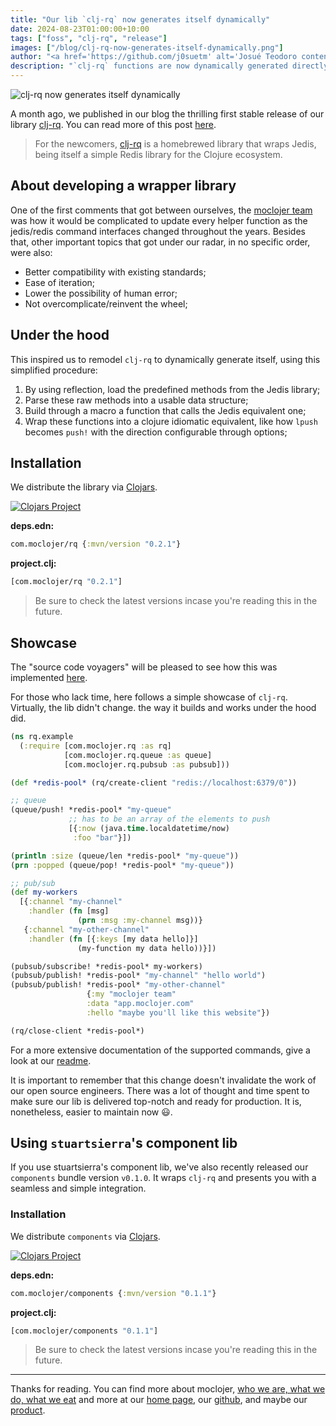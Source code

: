 ```yaml
---
title: "Our lib `clj-rq` now generates itself dynamically"
date: 2024-08-23T01:00:00+10:00
tags: ["foss", "clj-rq", "release"]
images: ["/blog/clj-rq-now-generates-itself-dynamically.png"]
author: "<a href='https://github.com/j0suetm' alt='Josué Teodoro content author' target='_blank'>Josué Teodoro</a>"
description: "`clj-rq` functions are now dynamically generated directly from Jedis' source code."
---
```


![`clj-rq` now generates itself dynamically](/blog/clj-rq-now-generates-itself-dynamically.png)

A month ago, we published in our blog the thrilling first stable release of our library [clj-rq](https://github.com/moclojer/clj-rq). You can read more of this post [here](./clj-rq-is-finally-stable.md).

> For the newcomers, [clj-rq](https://github.com/moclojer/clj-rq) is a homebrewed library that wraps Jedis, being itself a simple Redis library for the Clojure ecosystem.

## About developing a wrapper library

One of the first comments that got between ourselves, the [moclojer team](https://moclojer.com/team) was how it would be complicated to update every helper function as the jedis/redis command interfaces changed throughout the years. Besides that, other important topics that got under our radar, in no specific order, were also:

- Better compatibility with existing standards;
- Ease of iteration;
- Lower the possibility of human error;
- Not overcomplicate/reinvent the wheel;

## Under the hood

This inspired us to remodel `clj-rq` to dynamically generate itself, using this simplified procedure:

1. By using reflection, load the predefined methods from the Jedis library;
2. Parse these raw methods into a usable data structure;
3. Build through a macro a function that calls the Jedis equivalent one;
4. Wrap these functions into a clojure idiomatic equivalent, like how `lpush` becomes `push!` with the direction configurable through options;

## Installation

We distribute the library via [Clojars](https://clojars.org/com.moclojer/rq).

[![Clojars Project](https://img.shields.io/clojars/v/com.moclojer/rq.svg)](https://clojars.org/com.moclojer/rq)

**deps.edn:**

```clojure
com.moclojer/rq {:mvn/version "0.2.1"}
```

**project.clj:**

```clojure
[com.moclojer/rq "0.2.1"]
```

> Be sure to check the latest versions incase you're reading this in the future.

## Showcase

The "source code voyagers" will be pleased to see how this was implemented [here](https://github.com/moclojer/clj-rq/blob/main/src/com/moclojer/internal/reflection.clj).

For those who lack time, here follows a simple showcase of `clj-rq`. Virtually, the lib didn't change. the way it builds and works under the hood did.

```clojure
(ns rq.example
  (:require [com.moclojer.rq :as rq]
            [com.moclojer.rq.queue :as queue]
            [com.moclojer.rq.pubsub :as pubsub]))

(def *redis-pool* (rq/create-client "redis://localhost:6379/0"))

;; queue
(queue/push! *redis-pool* "my-queue"
             ;; has to be an array of the elements to push
             [{:now (java.time.localdatetime/now)
              :foo "bar"}])

(println :size (queue/len *redis-pool* "my-queue"))
(prn :popped (queue/pop! *redis-pool* "my-queue"))

;; pub/sub
(def my-workers
  [{:channel "my-channel"
    :handler (fn [msg]
               (prn :msg :my-channel msg))}
   {:channel "my-other-channel"
    :handler (fn [{:keys [my data hello]}]
               (my-function my data hello))}])

(pubsub/subscribe! *redis-pool* my-workers)
(pubsub/publish! *redis-pool* "my-channel" "hello world")
(pubsub/publish! *redis-pool* "my-other-channel"
                 {:my "moclojer team"
                 :data "app.moclojer.com"
                 :hello "maybe you'll like this website"})

(rq/close-client *redis-pool*)
```

For a more extensive documentation of the supported commands, give a look at our [readme](https://github.com/moclojer/clj-rq/tree/main?tab=readme-ov-file#functions).

It is important to remember that this change doesn't invalidate the work of our open source engineers. There was a lot of thought and time spent to make sure our lib is delivered top-notch and ready for production. It is, nonetheless, easier to maintain now 😃.

## Using `stuartsierra`'s component lib

If you use stuartsierra's component lib, we've also recently released our `components` bundle version `v0.1.0`. It wraps `clj-rq` and presents you with a seamless and simple integration.

### Installation

We distribute `components` via [Clojars](https://clojars.org/com.moclojer/components).

[![Clojars Project](https://img.shields.io/clojars/v/com.moclojer/components.svg)](https://clojars.org/com.moclojer/components)

**deps.edn:**

```clojure
com.moclojer/components {:mvn/version "0.1.1"}
```

**project.clj:**

```clojure
[com.moclojer/components "0.1.1"]
```

> Be sure to check the latest versions incase you're reading this in the future.

---

Thanks for reading. You can find more about moclojer, [who we are, what we do, what we eat](https://www.youtube.com/watch?v=XPxOI8YyKtw) and more at our [home page](https://moclojer.com), our [github](https://github.com/moclojer), and maybe our [product](https://app.moclojer.com?utm_source=blog&utm_medium=post&utm_campaign=clj-rq-v0.2.0).
